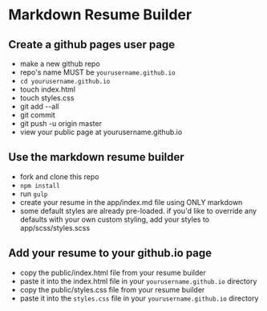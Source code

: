 # Markdown Resume Builder

## Create a github pages user page

- make a new github repo
- repo's name MUST be `yourusername.github.io`
- `cd yourusername.github.io`
- touch index.html
- touch styles.css
- git add --all
- git commit
- git push -u origin master
- view your public page at yourusername.github.io

## Use the markdown resume builder

- fork and clone this repo
- `npm install`
- run `gulp`
- create your resume in the app/index.md file using ONLY markdown
- some default styles are already pre-loaded. if you'd like to override any defaults with your own custom styling, add your styles to app/scss/styles.scss

## Add your resume to your github.io page

- copy the public/index.html file from your resume builder
- paste it into the index.html file in your `yourusername.github.io` directory
- copy the public/styles.css file from your resume builder
- paste it into the `styles.css` file in your `yourusername.github.io` directory
